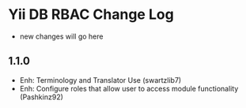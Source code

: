 Yii DB RBAC Change Log
=======================

- new changes will go here

1.1.0
-----
- Enh: Terminology and Translator Use (swartzlib7)
- Enh: Configure roles that allow user to access module functionality (Pashkinz92)
